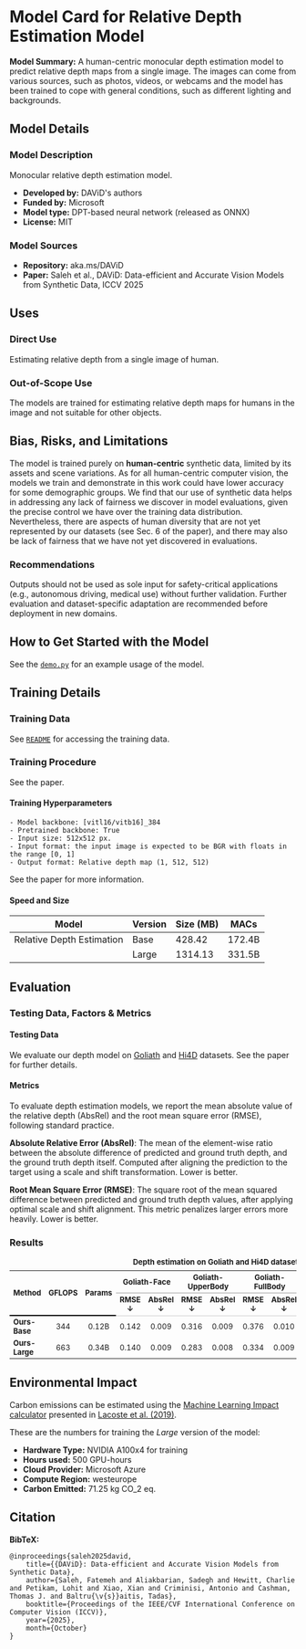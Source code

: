 # Model Card for Relative Depth Estimation Model

<!-- Provide a quick summary of what the model is/does. -->

**Model Summary:** A human-centric monocular depth estimation model to predict relative depth maps from a single image.
The images can come from various sources, such as photos, videos, or webcams and the model has been trained to cope with general conditions, such as different lighting and backgrounds.


## Model Details

### Model Description

Monocular relative depth estimation model.

- **Developed by:** DAViD's authors
- **Funded by:** Microsoft
- **Model type:** DPT-based neural network (released as ONNX)
- **License:** MIT

### Model Sources

- **Repository:** aka.ms/DAViD
- **Paper:**  Saleh et al., DAViD: Data-efficient and Accurate Vision Models from Synthetic Data, ICCV 2025

## Uses


### Direct Use
Estimating relative depth from a single image of human.

### Out-of-Scope Use

The models are trained for estimating relative depth maps for humans in the image and not suitable for other objects.

## Bias, Risks, and Limitations

The model is trained purely on __human-centric__ synthetic data, limited by its assets and scene variations.  As for all human-centric computer vision, the models we
train and demonstrate in this work could have lower accuracy for some demographic groups. We find that our use of
synthetic data helps in addressing any lack of fairness we
discover in model evaluations, given the precise control we
have over the training data distribution. Nevertheless, there
are aspects of human diversity that are not yet represented
by our datasets (see Sec. 6 of the paper), and there may also be lack of
fairness that we have not yet discovered in evaluations.

### Recommendations

Outputs should not be used as sole input for safety-critical applications (e.g., autonomous driving, medical use) without further validation. Further evaluation and dataset-specific adaptation are recommended before deployment in new domains.


## How to Get Started with the Model

See the [`demo.py`](../demo.py) for an example usage of the model.

## Training Details

### Training Data

See [`README`](../README.md) for accessing the training data.

### Training Procedure

See the paper.

#### Training Hyperparameters


    - Model backbone: [vitl16/vitb16]_384
    - Pretrained backbone: True
    - Input size: 512x512 px.
    - Input format: the input image is expected to be BGR with floats in the range [0, 1]
    - Output format: Relative depth map (1, 512, 512)

See the paper for more information.

#### Speed and Size

| Model         | Version | Size (MB) | MACs         |
|---------------|---------|-----------|--------------|
| Relative Depth Estimation   | Base    | 428.42    | 172.4B       |
|               | Large   | 1314.13   | 331.5B       |

## Evaluation


### Testing Data, Factors & Metrics

#### Testing Data


We evaluate our depth model on [Goliath](https://github.com/facebookresearch/goliath) and [Hi4D](https://github.com/yifeiyin04/Hi4D) datasets. See the paper for further details.

#### Metrics


To evaluate depth estimation models, we report the mean absolute value of the relative depth (AbsRel) and the root mean square error (RMSE), following standard practice.

**Absolute Relative Error (AbsRel)**: The mean of the element-wise ratio between the absolute difference of predicted and ground truth depth, and the ground truth depth itself. Computed after aligning the prediction to the target using a scale and shift transformation. Lower is better.

**Root Mean Square Error (RMSE)**: The square root of the mean squared difference between predicted and ground truth depth values, after applying optimal scale and shift alignment. This metric penalizes larger errors more heavily. Lower is better.

### Results

<table style="width:100%; border-collapse: collapse; font-size: small;">
  <caption style="caption-side: top; font-weight: bold; margin-bottom: 0.5em;">
    Depth estimation on Goliath and Hi4D dataset.
  </caption>
  <thead>
    <tr>
      <th rowspan="3" style="border-bottom: 2px solid #000;">Method</th>
      <th rowspan="3" style="border-bottom: 2px solid #000;">GFLOPS</th>
      <th rowspan="3" style="border-bottom: 2px solid #000;">Params</th>
      <th colspan="2" style="border-bottom: 1px solid #999; text-align:center;">Goliath-Face</th>
      <th colspan="2" style="border-bottom: 1px solid #999; text-align:center;">Goliath-UpperBody</th>
      <th colspan="2" style="border-bottom: 1px solid #999; text-align:center;">Goliath-FullBody</th>
      <th colspan="2" style="border-bottom: 1px solid #999; text-align:center;">Hi4D</th>
      <th colspan="2" style="border-bottom: 1px solid #999; text-align:center;">Averaged over all</th>
    </tr>
    <tr>
      <th style="border-bottom: 1px solid #ccc; text-align:center;">RMSE ↓</th>
      <th style="border-bottom: 1px solid #ccc; text-align:center;">AbsRel ↓</th>
      <th style="border-bottom: 1px solid #ccc; text-align:center;">RMSE ↓</th>
      <th style="border-bottom: 1px solid #ccc; text-align:center;">AbsRel ↓</th>
      <th style="border-bottom: 1px solid #ccc; text-align:center;">RMSE ↓</th>
      <th style="border-bottom: 1px solid #ccc; text-align:center;">AbsRel ↓</th>
      <th style="border-bottom: 1px solid #ccc; text-align:center;">RMSE ↓</th>
      <th style="border-bottom: 1px solid #ccc; text-align:center;">AbsRel ↓</th>
      <th style="border-bottom: 1px solid #ccc; text-align:center;">RMSE ↓</th>
      <th style="border-bottom: 1px solid #ccc; text-align:center;">AbsRel ↓</th>
    </tr>
  </thead>
  <tbody>
    <tr>
      <td><strong>Ours-Base</strong></td>
      <td style="text-align:center;">344</td>
      <td style="text-align:center;">0.12B</td>
      <td style="text-align:center;">0.142</td>
      <td style="text-align:center;">0.009</td>
      <td style="text-align:center;">0.316</td>
      <td style="text-align:center;">0.009</td>
      <td style="text-align:center;">0.376</td>
      <td style="text-align:center;">0.010</td>
      <td style="text-align:center;">0.085</td>
      <td style="text-align:center;">0.024</td>
      <td style="text-align:center;">0.212</td>
      <td style="text-align:center;">0.014</td>
    </tr>
    <tr>
      <td><strong>Ours-Large</strong></td>
      <td style="text-align:center;">663</td>
      <td style="text-align:center;">0.34B</td>
      <td style="text-align:center;">0.140</td>
      <td style="text-align:center;">0.009</td>
      <td style="text-align:center;">0.283</td>
      <td style="text-align:center;">0.008</td>
      <td style="text-align:center;">0.334</td>
      <td style="text-align:center;">0.009</td>
      <td style="text-align:center;">0.072</td>
      <td style="text-align:center;">0.019</td>
      <td style="text-align:center;">0.191</td>
      <td style="text-align:center;">0.012</td>
    </tr>
  </tbody>
</table>

## Environmental Impact


Carbon emissions can be estimated using the [Machine Learning Impact calculator](https://mlco2.github.io/impact#compute) presented in [Lacoste et al. (2019)](https://arxiv.org/abs/1910.09700).

These are the numbers for training the _Large_ version of the model:

- **Hardware Type:** NVIDIA A100x4 for training
- **Hours used:** 500 GPU-hours
- **Cloud Provider:** Microsoft Azure
- **Compute Region:** westeurope
- **Carbon Emitted:**  71.25 kg CO_2 eq.

## Citation

**BibTeX:**

```
@inproceedings{saleh2025david,
    title={{DAViD}: Data-efficient and Accurate Vision Models from Synthetic Data},
    author={Saleh, Fatemeh and Aliakbarian, Sadegh and Hewitt, Charlie and Petikam, Lohit and Xiao, Xian and Criminisi, Antonio and Cashman, Thomas J. and Baltru{\v{s}}aitis, Tadas},
    booktitle={Proceedings of the IEEE/CVF International Conference on Computer Vision (ICCV)},
    year={2025},
    month={October}
}
```
